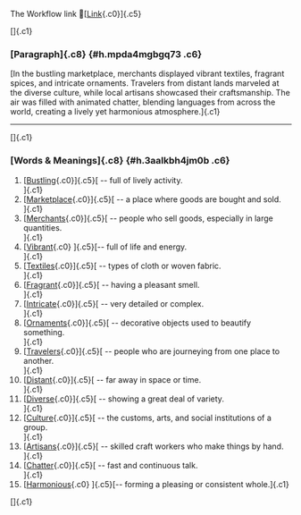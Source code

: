 The Workflow link
👏[[Link](https://www.google.com/url?q=http://www.google.com&sa=D&source=editors&ust=1760440964399487&usg=AOvVaw1FJfN1WDFtPyPasjvABh5G){.c0}]{.c5}

[]{.c1}

### [Paragraph]{.c8} {#h.mpda4mgbgq73 .c6}

[In the bustling marketplace, merchants displayed vibrant textiles,
fragrant spices, and intricate ornaments. Travelers from distant lands
marveled at the diverse culture, while local artisans showcased their
craftsmanship. The air was filled with animated chatter, blending
languages from across the world, creating a lively yet harmonious
atmosphere.]{.c1}

------------------------------------------------------------------------

[]{.c1}

### [Words & Meanings]{.c8} {#h.3aalkbh4jm0b .c6}

1.  [[Bustling](https://www.google.com/url?q=http://www.google.com&sa=D&source=editors&ust=1760440964400747&usg=AOvVaw3gD2H9zzTKRH5dz574FsmT){.c0}]{.c5}[ --
    full of lively activity.\
    ]{.c1}
2.  [[Marketplace](https://www.google.com/url?q=http://www.google.com&sa=D&source=editors&ust=1760440964400982&usg=AOvVaw1q4uHPdWvj4mns7G8d8Y9l){.c0}]{.c5}[ --
    a place where goods are bought and sold.\
    ]{.c1}
3.  [[Merchants](https://www.google.com/url?q=http://www.google.com&sa=D&source=editors&ust=1760440964401210&usg=AOvVaw0HiZjqzm7c4HogZ0vaFcXn){.c0}]{.c5}[ --
    people who sell goods, especially in large quantities.\
    ]{.c1}
4.  [[Vibrant](https://www.google.com/url?q=http://www.google.com&sa=D&source=editors&ust=1760440964401453&usg=AOvVaw2og4LBVf8Hih2ZH46mXjRc){.c0}
    ]{.c5}[-- full of life and energy.\
    ]{.c1}
5.  [[Textiles](https://www.google.com/url?q=http://www.google.com&sa=D&source=editors&ust=1760440964401639&usg=AOvVaw2QSUHIVmdEUjgNESIlBebi){.c0}]{.c5}[ --
    types of cloth or woven fabric.\
    ]{.c1}
6.  [[Fragrant](https://www.google.com/url?q=http://www.google.com&sa=D&source=editors&ust=1760440964401857&usg=AOvVaw2QGAl2zBrxYfz8Z-4ucpWC){.c0}]{.c5}[ --
    having a pleasant smell.\
    ]{.c1}
7.  [[Intricate](https://www.google.com/url?q=http://www.google.com&sa=D&source=editors&ust=1760440964402045&usg=AOvVaw1M8EKCVqMu1tMQYabmey6d){.c0}]{.c5}[ --
    very detailed or complex.\
    ]{.c1}
8.  [[Ornaments](https://www.google.com/url?q=http://www.google.com&sa=D&source=editors&ust=1760440964402237&usg=AOvVaw199-MEGQHPyM9TuCZIh4wV){.c0}]{.c5}[ --
    decorative objects used to beautify something.\
    ]{.c1}
9.  [[Travelers](https://www.google.com/url?q=http://www.google.com&sa=D&source=editors&ust=1760440964402442&usg=AOvVaw3Zz1_hcY3h8aC2S7fyqBKa){.c0}]{.c5}[ --
    people who are journeying from one place to another.\
    ]{.c1}
10. [[Distant](https://www.google.com/url?q=http://www.google.com&sa=D&source=editors&ust=1760440964402660&usg=AOvVaw2q7uwCVUTdPze4ezA138TB){.c0}]{.c5}[ --
    far away in space or time.\
    ]{.c1}
11. [[Diverse](https://www.google.com/url?q=http://www.google.com&sa=D&source=editors&ust=1760440964402847&usg=AOvVaw2H60WVOL99CD_NLtwRk3az){.c0}]{.c5}[ --
    showing a great deal of variety.\
    ]{.c1}
12. [[Culture](https://www.google.com/url?q=http://www.google.com&sa=D&source=editors&ust=1760440964403042&usg=AOvVaw29Qmwtvd8F_jMFtEZ8D0fw){.c0}]{.c5}[ --
    the customs, arts, and social institutions of a group.\
    ]{.c1}
13. [[Artisans](https://www.google.com/url?q=http://www.google.com&sa=D&source=editors&ust=1760440964403282&usg=AOvVaw27BWewX-qWxJw6ONrr9ehA){.c0}]{.c5}[ --
    skilled craft workers who make things by hand.\
    ]{.c1}
14. [[Chatter](https://www.google.com/url?q=http://www.google.com&sa=D&source=editors&ust=1760440964403513&usg=AOvVaw1nW83fxpn12EigKxnuhmGZ){.c0}]{.c5}[ --
    fast and continuous talk.\
    ]{.c1}
15. [[Harmonious](https://www.google.com/url?q=http://www.google.com&sa=D&source=editors&ust=1760440964403706&usg=AOvVaw039NXdjclmBL5dmcrN7BNQ){.c0}
    ]{.c5}[-- forming a pleasing or consistent whole.]{.c1}

[]{.c1}
